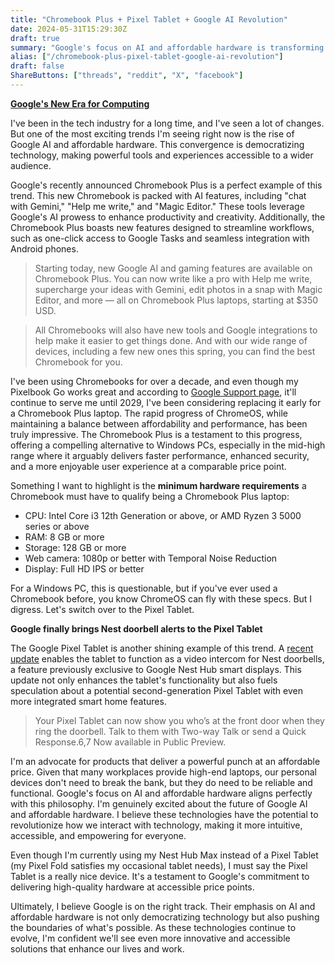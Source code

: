 ```yaml
---
title: "Chromebook Plus + Pixel Tablet + Google AI Revolution"
date: 2024-05-31T15:29:30Z
draft: true
summary: "Google's focus on AI and affordable hardware is transforming the tech landscape, as seen in the Chromebook Plus and Pixel Tablet. These innovative devices demonstrate how powerful technology can be accessible to everyone."
alias: ["/chromebook-plus-pixel-tablet-google-ai-revolution"]
draft: false
ShareButtons: ["threads", "reddit", "X", "facebook"]
---
```


**[Google's New Era for Computing](https://youtu.be/VgAQAZjr_L8?si=aEaaM5ZnjF2_SnJM)**

I've been in the tech industry for a long time, and I've seen a lot of changes. But one of the most exciting trends I'm seeing right now is the rise of Google AI and affordable hardware. This convergence is democratizing technology, making powerful tools and experiences accessible to a wider audience.

Google's recently announced Chromebook Plus is a perfect example of this trend. This new Chromebook is packed with AI features, including "chat with Gemini," "Help me write," and "Magic Editor." These tools leverage Google's AI prowess to enhance productivity and creativity. Additionally, the Chromebook Plus boasts new features designed to streamline workflows, such as one-click access to Google Tasks and seamless integration with Android phones. 

> Starting today, new Google AI and gaming features are available on Chromebook Plus. You can now write like a pro with Help me write, supercharge your ideas with Gemini, edit photos in a snap with Magic Editor, and more — all on Chromebook Plus laptops, starting at $350 USD.

> All Chromebooks will also have new tools and Google integrations to help make it easier to get things done. And with our wide range of devices, including a few new ones this spring, you can find the best Chromebook for you.

I've been using Chromebooks for over a decade, and even though my Pixelbook Go works great and according to [Google Support page](https://support.google.com/pixelbook/answer/9413900?hl=en), it'll continue to serve me until 2029, I've been considering replacing it early for a Chromebook Plus laptop. The rapid progress of ChromeOS, while maintaining a balance between affordability and performance, has been truly impressive. The Chromebook Plus is a testament to this progress, offering a compelling alternative to Windows PCs, especially in the mid-high range where it arguably delivers faster performance, enhanced security, and a more enjoyable user experience at a comparable price point. 

Something I want to highlight is the **minimum hardware requirements** a Chromebook must have to qualify being a Chromebook Plus laptop: 
- CPU: Intel Core i3 12th Generation or above, or AMD Ryzen 3 5000 series or above
- RAM: 8 GB or more
- Storage: 128 GB or more
- Web camera: 1080p or better with Temporal Noise Reduction
- Display: Full HD IPS or better

For a Windows PC, this is questionable, but if you've ever used a Chromebook before, you know ChromeOS can fly with these specs. But I digress. Let's switch over to the Pixel Tablet.

**Google finally brings Nest doorbell alerts to the Pixel Tablet**

The Google Pixel Tablet is another shining example of this trend. A [recent update](https://home.google.com/get-inspired/enhanced-controls-and-more-for-google-home/) enables the tablet to function as a video intercom for Nest doorbells, a feature previously exclusive to Google Nest Hub smart displays. This update not only enhances the tablet's functionality but also fuels speculation about a potential second-generation Pixel Tablet with even more integrated smart home features.

> Your Pixel Tablet can now show you who’s at the front door when they ring the doorbell. Talk to them with Two-way Talk or send a Quick Response.6,7 Now available in Public Preview. 

I'm an advocate for products that deliver a powerful punch at an affordable price. Given that many workplaces provide high-end laptops, our personal devices don't need to break the bank, but they do need to be reliable and functional. Google's focus on AI and affordable hardware aligns perfectly with this philosophy. I'm genuinely excited about the future of Google AI and affordable hardware. I believe these technologies have the potential to revolutionize how we interact with technology, making it more intuitive, accessible, and empowering for everyone.

Even though I'm currently using my Nest Hub Max instead of a Pixel Tablet (my Pixel Fold satisfies my occasional tablet needs), I must say the Pixel Tablet is a really nice device. It's a testament to Google's commitment to delivering high-quality hardware at accessible price points.

Ultimately, I believe Google is on the right track. Their emphasis on AI and affordable hardware is not only democratizing technology but also pushing the boundaries of what's possible. As these technologies continue to evolve, I'm confident we'll see even more innovative and accessible solutions that enhance our lives and work.